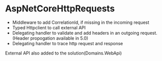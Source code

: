 # AspNetCoreHttpRequests

* Middleware to add CorrelationId, if missing in the incoming request
* Typed Httpclient to call external API
* Delegating handler to validate and add headers in an outgoing request. (Header propogation available in 5.0)
* Delegating handler to trace http request and response

External API also added to the solution(Domains.WebApi)
